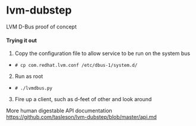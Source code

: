 lvm-dubstep
===========

LVM D-Bus proof of concept


#### Trying it out
1. Copy the configuration file to allow service to be run on the system bus
  * `# cp com.redhat.lvm.conf /etc/dbus-1/system.d/`
2. Run as root
  * `# ./lvmdbus.py`
3. Fire up a client, such as d-feet of other and look around

More human digestable API documentation
https://github.com/tasleson/lvm-dubstep/blob/master/api.md
